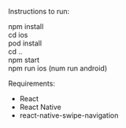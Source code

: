 Instructions to run:

  npm install    
  cd ios   
  pod install   
  cd ..   
  npm start   
  npm run ios (num run android)    

Requirements:
 - React
 - React Native
 - react-native-swipe-navigation
